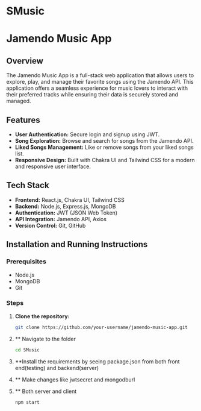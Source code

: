 # SMusic
# Jamendo Music App

## Overview
The Jamendo Music App is a full-stack web application that allows users to explore, play, and manage their favorite songs using the Jamendo API. This application offers a seamless experience for music lovers to interact with their preferred tracks while ensuring their data is securely stored and managed.

## Features
- **User Authentication:** Secure login and signup using JWT.
- **Song Exploration:** Browse and search for songs from the Jamendo API.
- **Liked Songs Management:** Like or remove songs from your liked songs list.
- **Responsive Design:** Built with Chakra UI and Tailwind CSS for a modern and responsive user interface.

## Tech Stack
- **Frontend:** React.js, Chakra UI, Tailwind CSS
- **Backend:** Node.js, Express.js, MongoDB
- **Authentication:** JWT (JSON Web Token)
- **API Integration:** Jamendo API, Axios
- **Version Control:** Git, GitHub

## Installation and Running Instructions

### Prerequisites
- Node.js
- MongoDB
- Git

### Steps

1. **Clone the repository:**
   ```bash
   git clone https://github.com/your-username/jamendo-music-app.git

2. ** Navigate to the folder
    ```bash
    cd SMusic

3. **Install the requirements by seeing package.json from both front end(testing) and backend(server)

4. ** Make changes like jwtsecret and mongodburl

5. ** Both server and client
   ```bash
   npm start 



